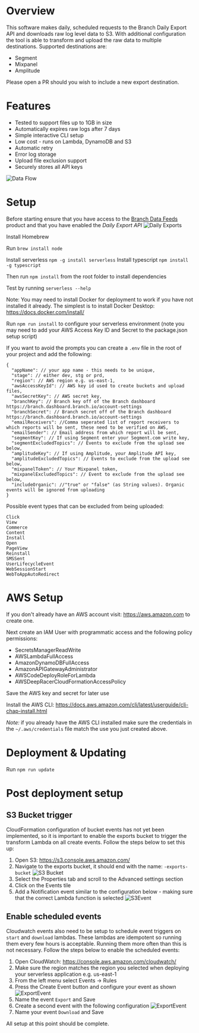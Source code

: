 
# Overview

This software makes daily, scheduled requests to the Branch Daily Export API and downloads raw log level data to S3. With additional configuration the tool is able to transform and upload the raw data to multiple destinations. Supported destinations are:
  - Segment
  - Mixpanel
  - Amplitude

Please open a PR should you wish to include a new export destination.

# Features
  - Tested to support files up to 1GB in size
  - Automatically expires raw logs after 7 days
  - Simple interactive CLI setup
  - Low cost - runs on Lambda, DynamoDB and S3
  - Automatic retry
  - Error log storage
  - Upload file exclusion support
  - Securely stores all API keys

![Data Flow](docs/flow.png)

# Setup

Before starting ensure that you have access to the [Branch Data Feeds](https://docs.branch.io/exports/data-feeds-overview/) product and that you have enabled the *Daily Export API*
![Daily Exports](docs/dailyExports.png)

Install Homebrew

Run `brew install node`

Install serverless `npm -g install serverless`
Install typescript `npm install -g typescript`

Then run `npm install` from the root folder to install dependencies

Test by running `serverless --help`

Note: You may need to install Docker for deployment to work if you have not installed it already. The simplest is to install Docker Desktop: https://docs.docker.com/install/

Run `npm run install` to configure your serverless environment (note you may need to add your AWS Access Key ID and Secret to the package.json setup script)

If you want to avoid the prompts you can create a `.env` file in the root of your project and add the following:

```
{
  "appName": // your app name - this needs to be unique,
  "stage": // either dev, stg or prd,
  "region": // AWS region e.g. us-east-1,
  "awsAccessKeyId": // AWS key id used to create buckets and upload files,
  "awsSecretKey": // AWS secret key,
  "branchKey": // Branch key off of the Branch dashboard https://branch.dashboard.branch.io/account-settings
  "branchSecret": // Branch secret off of the Branch dashboard https://branch.dashboard.branch.io/account-settings
  "emailReceivers": //Comma seperated list of report receivers to which reports will be sent, these need to be verified on AWS,
  "emailSender": // Email address from which report will be sent,
  "segmentKey": // If using Segment enter your Segment.com write key,
  "segmentExcludedTopics": // Events to exclude from the upload see below,
  "amplitudeKey": // If using Amplitude, your Amplitude API key,
  "amplitudeExcludedTopics": // Events to exclude from the upload see below,
  "mixpanelToken": // Your Mixpanel token,
  "mixpanelExcludedTopics": // Event to exclude from the upload see below,
  "includeOrganic": //"true" or "false" (as String values). Organic events will be ignored from uploading
}
```

Possible event types that can be excluded from being uploaded:   
```
Click
View
Commerce
Content
Install
Open
PageView
Reinstall
SMSSent
UserLifecycleEvent
WebSessionStart
WebToAppAutoRedirect
```

# AWS Setup

If you don't already have an AWS account visit: https://aws.amazon.com to create one.

Next create an IAM User with programmatic access and the following policy permissions:

- SecretsManagerReadWrite
- AWSLambdaFullAccess
- AmazonDynamoDBFullAccess
- AmazonAPIGatewayAdministrator
- AWSCodeDeployRoleForLambda
- AWSDeepRacerCloudFormationAccessPolicy

Save the AWS key and secret for later use

Install the AWS CLI: https://docs.aws.amazon.com/cli/latest/userguide/cli-chap-install.html

*Note:* if you already have the AWS CLI installed make sure the credentials in the `~/.aws/credentials` file match the use you just created above.

# Deployment & Updating

Run `npm run update`

# Post deployment setup

## S3 Bucket trigger

CloudFormation configuration of bucket events has not yet been implemented, so it is important to enable the exports bucket to trigger the transform Lambda on all create events. Follow the steps below to set this up:

1. Open S3: https://s3.console.aws.amazon.com/
2. Navigate to the exports bucket, it should end with the name: `-exports-bucket`
![S3 Bucket](docs/bucket.png)
3. Select the Properties tab and scroll to the Advanced settings section
4. Click on the Events tile
5. Add a Notification event similar to the configuration below - making sure that the correct Lambda function is selected
![S3Event](docs/s3Event.png)

## Enable scheduled events

Cloudwatch events also need to be setup to schedule event triggers on `start` and `download` lambdas. These lambdas are idempotent so running them every few hours is acceptable. Running them more often than this is not necessary. Follow the steps below to enable the scheduled events:

1. Open CloudWatch: https://console.aws.amazon.com/cloudwatch/
2. Make sure the region matches the region you selected when deploying your serverless application e.g. us-east-1
3. From the left menu select Events -> Rules
4. Press the Create Event button and configure your event as shown
![ExportEvent](docs/exportEvent.png)
5. Name the event `Export` and Save
6. Create a second event with the following configuration
![ExportEvent](docs/exportEvent.png)
7. Name your event `Download` and Save

All setup at this point should be complete.

